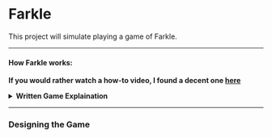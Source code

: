 # Farkle

This project will simulate playing a game of Farkle.

---
#### How Farkle works:

**If you would rather watch a how-to video, I found a decent one [here](https://www.youtube.com/watch?v=PtZlur9Kmb8)**
<details>
  <summary> <b>Written Game Explaination</b> </summary>
  <br>
    Farkle is a turn based gambling game between two or more players that uses six dice.
    Score is kept track from a person's Total Score, and a running score for an individual turn.<br>
    <h3>Game Rules:</h3>
    <ul>
    <li>At the start of the game, in order for any player to retain points in their Total Score, they must have a running score of at   least 500 points for that turn. After obtaining 500 points, for any following turns, they may choose to end their turn no matter how  many points they have scored. (e.g. if they have only scored 200 points, they may choose to end their turn and add those points to their total score.)</li>
    <li>A single turn begins with the active player rolling six dice.</li>
    <li>If at any time, that player rolls a hand that can't score them any points, they have 'Farkled'. Which means that they lose all of the points in that turns running score, and they pass the turn on to another player.</li>
    <li>For each time a player rolls the dice, they must take at least one die or set of dice that would score them points - assuming they didn't Farkle.</li>
    <li>If a player scores points with a die, that die is removed from the hand and won't be re-rolled.</li>
    <li>If all six dice are used to score points, the user may continue the hand with a new set of six dice.</li>
    <li>When a player reaches 10,000 or more points, his or her opponents get one turn each in an attempt to close the gap between their points and that player's.</li>
    </ul>
    <h3>How Scoring Works:</h3>
    <ul>
      <li>A <b>One</b> scores 100 Points.</li>
    <li>A <b>Five</b> scores 50 Points.</li>
    <li>A <b>Three of a kind</b> scores points equal to the number rolled multiplied by 100.
  (e.g. Three 2's score 200 points. Three 5's score 500 points. Three 1's still score 300 points because individual 1's score 100 points each.)</li>
    <li>A <b>Four of a kind</b> scores 1000 Points.</li>
    <li>A <b>Four of a kind</b> with a pair scores 1500 Points.</li>
    <li>A <b>Five of a kind</b> scores 2000 Points.</li>
    <li>A <b>Six of a kind</b> scores 3000 Points.</li>
    <li><b>Two Triples</b> scores 2500 Points.</li>
    <li><b>Three Pairs</b> scores 1500 Points.</li>
    <li>A Straight <b>must</b> include all 6 dice 1-2-3-4-5-6, scores 1500 points.</li>
      </ul>
  <h3>As an example of a single turn in a game:</h3><br>
    The player's total score is currently at 1500. Opponent's total Score is 3150.<br>
    The player rolls 6 Dice and rolls: 2 2 3 4 5 6.<br>
    The player must take the 5 - running score is now 50 points.<br>
    The player rolls 5 Dice: 1 2 2 2 4.<br>
    The player takes a 1, but not the 2's - running score is now 150 points.<br>
    The player rolls 4 Dice: 1 5 6 6.<br>
    The player takes the 1 and the 5 and chooses to end their turn with a running score of 300 points.<br>
    The player's total score is now 1800 and it is their opponent's turn.<br>
    The opponent rolls: 1 1 5 3 3 2.<br>
    The opponent takes both 1's - running score is 200 points.<br>
    The opponent now rolls 4 Dice: 1 2 4 6.<br>
    The opponent must take the 1 - runninf score now 300 points.<br>
    The opponent rolls 3 Dice: 2 2 3.<br>
    The opponent Farkled. They lose the 300 points they had. Their Total score of 3150 remains unchanged and it is now 'the Player's turn.
    </details>

---

### Designing the Game

